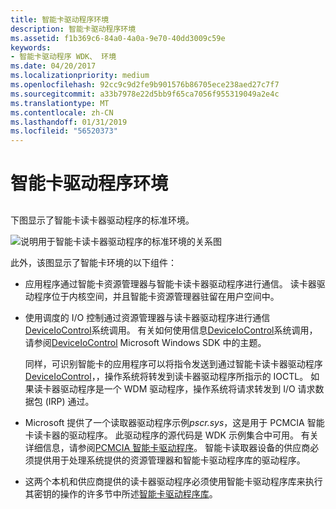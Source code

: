 ```yaml
---
title: 智能卡驱动程序环境
description: 智能卡驱动程序环境
ms.assetid: f1b369c6-84a0-4a0a-9e70-40dd3009c59e
keywords:
- 智能卡驱动程序 WDK、 环境
ms.date: 04/20/2017
ms.localizationpriority: medium
ms.openlocfilehash: 92cc9c9d2fe9b901576b86705ece238aed27c7f7
ms.sourcegitcommit: a33b7978e22d5bb9f65ca7056f955319049a2e4c
ms.translationtype: MT
ms.contentlocale: zh-CN
ms.lasthandoff: 01/31/2019
ms.locfileid: "56520373"
---
```

# <a name="smart-card-driver-environment"></a>智能卡驱动程序环境


## <span id="_ntovr_smart_card_driver_environment"></span><span id="_NTOVR_SMART_CARD_DRIVER_ENVIRONMENT"></span>


下图显示了智能卡读卡器驱动程序的标准环境。

![说明用于智能卡读卡器驱动程序的标准环境的关系图](images/memp1.png)

此外，该图显示了智能卡环境的以下组件：

-   应用程序通过智能卡资源管理器与智能卡读卡器驱动程序进行通信。 读卡器驱动程序位于内核空间，并且智能卡资源管理器驻留在用户空间中。

-   使用调度的 I/O 控制通过资源管理器与读卡器驱动程序进行通信[DeviceIoControl](https://go.microsoft.com/fwlink/p/?linkid=94613)系统调用。 有关如何使用信息[DeviceIoControl](https://go.microsoft.com/fwlink/p/?linkid=94613)系统调用，请参阅[DeviceIoControl](https://go.microsoft.com/fwlink/p/?linkid=94613) Microsoft Windows SDK 中的主题。

    同样，可识别智能卡的应用程序可以将指令发送到通过智能卡读卡器驱动程序[DeviceIoControl](https://go.microsoft.com/fwlink/p/?linkid=94613)，，操作系统将转发到读卡器驱动程序所指示的 IOCTL。 如果读卡器驱动程序是一个 WDM 驱动程序，操作系统将请求转发到 I/O 请求数据包 (IRP) 通过。

-   Microsoft 提供了一个读取器驱动程序示例*pscr.sys*，这是用于 PCMCIA 智能卡读卡器的驱动程序。 此驱动程序的源代码是 WDK 示例集合中可用。 有关详细信息，请参阅[PCMCIA 智能卡驱动程序](https://github.com/Microsoft/Windows-driver-samples/tree/master/smartcrd)。 智能卡读取器设备的供应商必须提供用于处理系统提供的资源管理器和智能卡驱动程序库的驱动程序。

-   这两个本机和供应商提供的读卡器驱动程序必须使用智能卡驱动程序库来执行其密钥的操作的许多节中所述[智能卡驱动程序库](smart-card-driver-library.md)。

 

 





